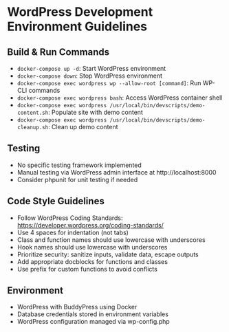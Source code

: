 # WordPress Development Environment Guidelines

## Build & Run Commands
- `docker-compose up -d`: Start WordPress environment
- `docker-compose down`: Stop WordPress environment
- `docker-compose exec wordpress wp --allow-root [command]`: Run WP-CLI commands
- `docker-compose exec wordpress bash`: Access WordPress container shell
- `docker-compose exec wordpress /usr/local/bin/devscripts/demo-content.sh`: Populate site with demo content
- `docker-compose exec wordpress /usr/local/bin/devscripts/demo-cleanup.sh`: Clean up demo content

## Testing
- No specific testing framework implemented
- Manual testing via WordPress admin interface at http://localhost:8000
- Consider phpunit for unit testing if needed

## Code Style Guidelines
- Follow WordPress Coding Standards: https://developer.wordpress.org/coding-standards/
- Use 4 spaces for indentation (not tabs)
- Class and function names should use lowercase with underscores
- Hook names should use lowercase with underscores
- Prioritize security: sanitize inputs, validate data, escape outputs
- Add appropriate docblocks for functions and classes
- Use prefix for custom functions to avoid conflicts

## Environment
- WordPress with BuddyPress using Docker
- Database credentials stored in environment variables
- WordPress configuration managed via wp-config.php